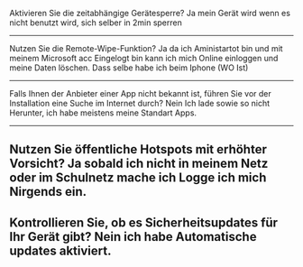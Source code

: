 Aktivieren Sie die zeitabhängige Gerätesperre?
Ja mein Gerät wird wenn es nicht benutzt wird, sich selber in 2min sperren

---
Nutzen Sie die Remote-Wipe-Funktion?
Ja da ich Aministartot bin und mit meinem Microsoft acc Eingelogt bin kann ich mich Online einloggen und meine Daten löschen. Dass selbe habe ich beim Iphone (WO Ist)

---
Falls Ihnen der Anbieter einer App nicht bekannt ist, führen Sie vor der Installation eine Suche im Internet durch?
Nein Ich lade sowie so nicht Herunter, ich habe meistens meine Standart Apps.

---
Nutzen Sie öffentliche Hotspots mit erhöhter Vorsicht?
Ja sobald ich nicht in meinem Netz oder im Schulnetz mache ich Logge ich mich Nirgends ein.
---

Kontrollieren Sie, ob es Sicherheitsupdates für Ihr Gerät gibt?
Nein ich habe Automatische updates aktiviert.
---

